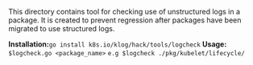 This directory contains tool for checking use of unstructured logs in a package. It is created to prevent regression after packages have been migrated to use structured logs.

**Installation:**`go install k8s.io/klog/hack/tools/logcheck`
**Usage:** `$logcheck.go <package_name>`
`e.g $logcheck ./pkg/kubelet/lifecycle/`

